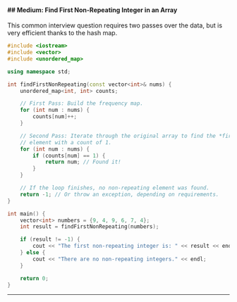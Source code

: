 

#### \#\# Medium: Find First Non-Repeating Integer in an Array

This common interview question requires two passes over the data, but is very efficient thanks to the hash map.

```cpp
#include <iostream>
#include <vector>
#include <unordered_map>

using namespace std;

int findFirstNonRepeating(const vector<int>& nums) {
    unordered_map<int, int> counts;

    // First Pass: Build the frequency map.
    for (int num : nums) {
        counts[num]++;
    }

    // Second Pass: Iterate through the original array to find the *first*
    // element with a count of 1.
    for (int num : nums) {
        if (counts[num] == 1) {
            return num; // Found it!
        }
    }

    // If the loop finishes, no non-repeating element was found.
    return -1; // Or throw an exception, depending on requirements.
}

int main() {
    vector<int> numbers = {9, 4, 9, 6, 7, 4};
    int result = findFirstNonRepeating(numbers);

    if (result != -1) {
        cout << "The first non-repeating integer is: " << result << endl;
    } else {
        cout << "There are no non-repeating integers." << endl;
    }

    return 0;
}
```

-----
